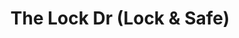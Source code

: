 ---
title: "The Lock Dr (Lock & Safe)"
url: /sugar-hill/the-lock-dr-lock-and-safe/
shop: locksmith
---